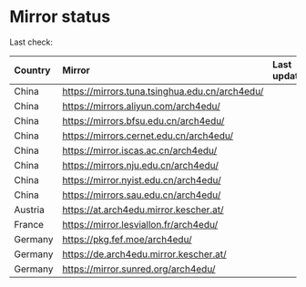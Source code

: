 <script src="./time.js"></script>
# Mirror status
Last check: <script type="text/javascript">localize(1726507216.3095818);</script>

|Country|Mirror|Last update|
|:------|:-----|:----------|
|China|https://mirrors.tuna.tsinghua.edu.cn/arch4edu/|<script type="text/javascript">localize(1726469127);</script>|
|China|https://mirrors.aliyun.com/arch4edu/|<script type="text/javascript">localize(1726469127);</script>|
|China|https://mirrors.bfsu.edu.cn/arch4edu/|<script type="text/javascript">localize(1726469127);</script>|
|China|https://mirrors.cernet.edu.cn/arch4edu/|<script type="text/javascript">localize(1726469127);</script>|
|China|https://mirror.iscas.ac.cn/arch4edu/|<script type="text/javascript">localize(1726469127);</script>|
|China|https://mirrors.nju.edu.cn/arch4edu/|<script type="text/javascript">localize(1726469127);</script>|
|China|https://mirror.nyist.edu.cn/arch4edu/|<script type="text/javascript">localize(1726425544);</script>|
|China|https://mirrors.sau.edu.cn/arch4edu/|<script type="text/javascript">localize(1726469127);</script>|
|Austria|https://at.arch4edu.mirror.kescher.at/|<script type="text/javascript">localize(1726469127);</script>|
|France|https://mirror.lesviallon.fr/arch4edu/|<script type="text/javascript">localize(1726469127);</script>|
|Germany|https://pkg.fef.moe/arch4edu/|<script type="text/javascript">localize(1726469127);</script>|
|Germany|https://de.arch4edu.mirror.kescher.at/|<script type="text/javascript">localize(1726469127);</script>|
|Germany|https://mirror.sunred.org/arch4edu/|<script type="text/javascript">localize(1726469127);</script>|

<script src="./tablefilter/tablefilter.js"></script>
<script src="./table.js"></script>